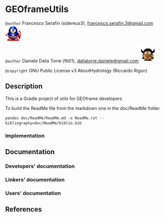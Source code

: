 # GEOframeUtils

`@author` Francesco Serafin (sidereus3), francesco.serafin.3@gmail.com ![sidereus3](https://github.com/GrowWorkingHard/logos/blob/master/sidereus3_50X50.png "sidereus3")

`@author` Daniele Dalla Torre (ftt01), dallatorre.daniele@gmail.com ![ftt01](https://github.com/GrowWorkingHard/logos/blob/master/ftt01_50X50.png "ftt01")

`@copyright` GNU Public License v3 AboutHydrology (Riccardo Rigon)

## Description

This is a Gradle project of utils for GEOframe developers

To build the ReadMe file from the markdown one in the doc/ReadMe folder

    pandoc doc/ReadMe/ReadMe.md -o ReadMe.rst --bibliography=doc/ReadMe/biblio.bib

### Implementation

## Documentation

### Developers' documentation

### Linkers' documentation

### Users' documentation

## References
